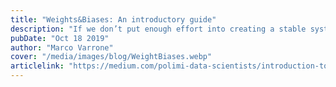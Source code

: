 ```yaml
---
title: "Weights&Biases: An introductory guide"
description: "If we don’t put enough effort into creating a stable system around our models we soon lose control of the project"
pubDate: "Oct 18 2019"
author: "Marco Varrone"
cover: "/media/images/blog/WeightBiases.webp"
articlelink: "https://medium.com/polimi-data-scientists/introduction-to-weights-biases-72ba61220523"
---
```

